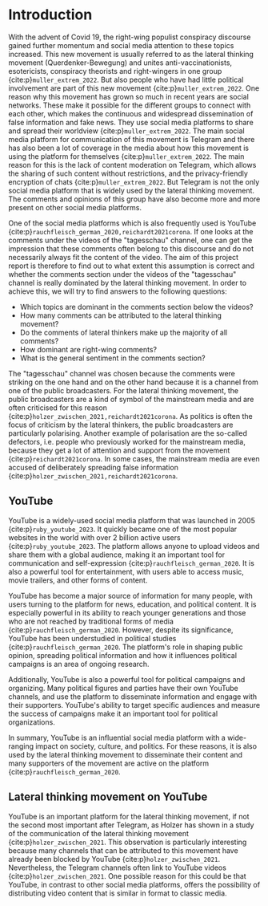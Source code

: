 # Introduction

With the advent of Covid 19, the right-wing populist conspiracy discourse gained further momentum and social media
attention
to these topics increased. This new movement is usually referred to as the lateral thinking movement
(Querdenker-Bewegung) and unites
anti-vaccinationists, esotericists, conspiracy theorists and right-wingers in one group {cite:p}`muller_extrem_2022`.
But also people who have had little political involvement are part of this new movement {cite:p}`muller_extrem_2022`.
One reason why this movement has grown so much in recent years are social networks. These make it possible for the
different groups to connect with each other, which makes the continuous and widespread
dissemination of false information and fake news. They use social media platforms to share and spread their worldview
{cite:p}`muller_extrem_2022`.
The main social media platform for communication of this movement is Telegram and there
has also been a lot of coverage in the media about how this movement is using the platform for themselves
{cite:p}`muller_extrem_2022`. The main reason for this is
the lack of content moderation on Telegram, which allows the sharing of such content without restrictions, and the
privacy-friendly encryption of chats {cite:p}`muller_extrem_2022`. But Telegram is not the only social media platform
that is widely used by the lateral thinking movement. The comments and opinions of this group have also become more and
more present on other social media platforms.

One of the social media platforms which is also frequently used is YouTube {cite:p}`rauchfleisch_german_2020,reichardt2021corona`. 
If one looks at the comments under the videos of the "tagesschau" channel, one can get the impression that these
comments often belong to this discourse and do not necessarily always fit the content of the video. The aim of this
project report is therefore to find out to what extent this assumption is correct and whether the comments section
under the videos of the "tagesschau" channel is really dominated by the lateral thinking movement. In order to achieve
this, we will try to find answers to the following questions:

- Which topics are dominant in the comments section below the videos?
- How many comments can be attributed to the lateral thinking movement?
- Do the comments of lateral thinkers make up the majority of all comments?
- How dominant are right-wing comments?
- What is the general sentiment in the comments section?

The "tagesschau" channel was chosen because the comments were striking on the one hand and on the other hand because it
is a channel from one of the public broadcasters. For the lateral thinking movement, the public broadcasters are a kind
of symbol of the mainstream media and are often criticised for this reason {cite:p}`holzer_zwischen_2021,reichardt2021corona`. 
As politics is often the focus of
criticism by the lateral thinkers, the public broadcasters are particularly polarising. Another example of
polarisation are the so-called defectors, i.e. people who previously worked for the mainstream media, because they get a
lot of attention and support from the movement {cite:p}`reichardt2021corona`. In some cases, the mainstream
media are even accused of deliberately spreading false information {cite:p}`holzer_zwischen_2021,reichardt2021corona`.

## YouTube

YouTube is a widely-used social media platform that was launched in 2005 {cite:p}`ruby_youtube_2023`. It quickly became
one of
the most popular websites in the world with over 2 billion active users {cite:p}`ruby_youtube_2023`. The
platform allows anyone to upload videos and share them with a global audience, making it an important tool for
communication and self-expression {cite:p}`rauchfleisch_german_2020`. It is also a powerful tool for entertainment, with
users able to access music, movie trailers, and other forms of content.

YouTube has become a major source of information for many people, with users turning to the platform for news,
education, and political content. It is especially powerful in its ability to reach younger generations and those who
are not reached by traditional forms of media {cite:p}`rauchfleisch_german_2020`. However, despite its significance,
YouTube has been understudied in
political studies {cite:p}`rauchfleisch_german_2020`. The platform's role in shaping public opinion, spreading political
information and how it influences political campaigns is an area of ongoing research.

Additionally, YouTube is also a powerful tool for political campaigns and organizing. Many political figures and parties
have their own YouTube channels, and use the platform to disseminate information and engage with their supporters.
YouTube's ability to target specific audiences and measure the success of campaigns make it an important tool for
political organizations.

In summary, YouTube is an influential social media platform with a wide-ranging impact on society, culture, and
politics. For these reasons, it is also used by the lateral thinking movement to disseminate their content and many
supporters of the movement are active on the platform {cite:p}`rauchfleisch_german_2020`.

## Lateral thinking movement on YouTube

YouTube is an important platform for the lateral thinking movement, if not the second most important after Telegram, as
Holzer
has shown in a study of the communication of the lateral thinking movement {cite:p}`holzer_zwischen_2021`. This
observation is
particularly interesting because many channels that can be attributed to this movement have already been blocked by
YouTube {cite:p}`holzer_zwischen_2021`.
Nevertheless, the Telegram channels often link to YouTube videos {cite:p}`holzer_zwischen_2021`. One possible reason for
this
could be that
YouTube, in contrast to other social media platforms, offers the possibility of distributing video content that is
similar in format to classic media.